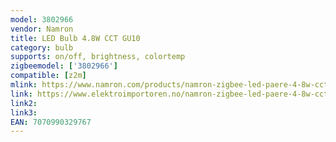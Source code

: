 ```yaml
---
model: 3802966
vendor: Namron
title: LED Bulb 4.8W CCT GU10
category: bulb
supports: on/off, brightness, colortemp
zigbeemodel: ['3802966']
compatible: [z2m]
mlink: https://www.namron.com/products/namron-zigbee-led-paere-4-8w-cct-gu10/
link: https://www.elektroimportoren.no/namron-zigbee-led-paere-4-8w-cct-gu10/3802966/Product.html
link2: 
link3: 
EAN: 7070990329767
---
```

